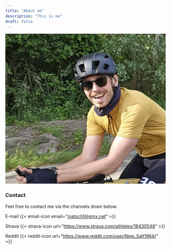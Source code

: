 ```yaml
---
title: "About me"
description: "This is me"
draft: false
---
```


![Me](me.jpg)

### Contact
Feel free to contact me via the channels down below:


E-mail {{< email-icon email="matsch1@gmx.net" >}}

Strava {{< strava-icon url="https://www.strava.com/athletes/18430548" >}}

Reddit {{< reddit-icon url="https://www.reddit.com/user/New_Salt1964/" >}}

